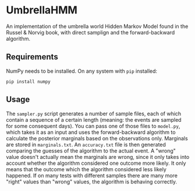 # UmbrellaHMM
An implementation of the umbrella world Hidden Markov Model found in the Russel &amp; Norvig book, with direct samplign and the forward-backward algorithm.

## Requirements
NumPy needs to be installed. On any system with `pip` installed:
```
pip install numpy
```

## Usage
The `sampler.py` script generates a number of sample files, each of which contain a sequence of a certain length (meaning: the events are sampled for some consequent days). You can pass one of those files to `model.py`, which takes it as an input and uses the forward-backward algorithm to calculate the posterior marginals based on the observations only. Marginals are stored in `marginals.txt`. An `accuracy.txt` file is then generated comparing the guesses of the algorithm to the actual event. A "wrong" value doesn't actually mean the marginals are wrong, since it only takes into account whether the algorithm considered one outcome more likely. It only means that the outcome which the algorithm considered less likely happened. If on many tests with different samples there are many more "right" values than "wrong" values, the algorithm is behaving correctly.
